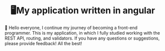 <h1 align="center">🖥️My application written in angular</h1>

<p> 🐠 Hello everyone, I continue my journey of becoming 
a front-end programmer. This is my application, in which I fully studied 
working with the REST API, routing, and validators. If you have any questions 
or suggestions, please provide feedback! All the best!</p>
